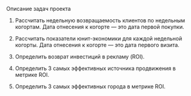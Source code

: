 Описание задач проекта

1. Рассчитать недельную возвращаемость клиентов по недельным когортам. Дата отнесения к когорте — это дата первой покупки.

2. Рассчитать показатели юнит-экономики для каждой недельной когорты. Дата отнесения к когорте — это дата первого визита.

3. Определить возврат инвестиций в рекламу (ROI).

4. Определить 3 самых эффективных источника продвижения в метрике ROI.

5. Определить 3 самых эффективных города в метрике ROI.
